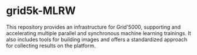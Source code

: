 # grid5k-MLRW
This repository provides an infrastructure for Grid'5000, supporting and accelerating multiple parallel and synchronous machine learning trainings. It also includes tools for building images and offers a standardized approach for collecting results on the platform.
